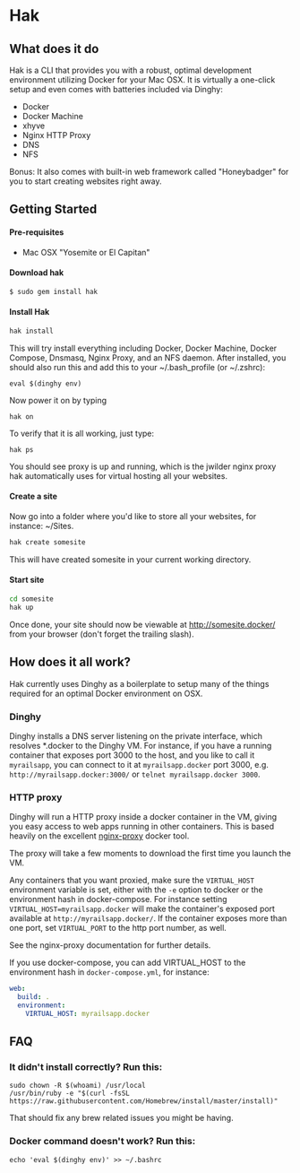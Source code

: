 # Hak

## What does it do

Hak is a CLI that provides you with a robust, optimal development environment utilizing Docker for your Mac OSX.
It is virtually a one-click setup and even comes with batteries included via Dinghy:
- Docker 
- Docker Machine
- xhyve
- Nginx HTTP Proxy
- DNS
- NFS

Bonus: It also comes with built-in web framework called "Honeybadger" for you to start creating websites right away.

## Getting Started

#### Pre-requisites

* Mac OSX "Yosemite or El Capitan"

#### Download hak

```sh
$ sudo gem install hak
```

#### Install Hak

```sh
hak install
```

This will try install everything including Docker, Docker Machine, Docker Compose, Dnsmasq, Nginx Proxy, and an NFS daemon.
After installed, you should also run this and add this to your ~/.bash_profile (or ~/.zshrc):

```
eval $(dinghy env)
```

Now power it on by typing

```
hak on
```

To verify that it is all working, just type:

```
hak ps
```

You should see proxy is up and running, which is the jwilder nginx proxy hak automatically uses for virtual hosting all your websites.

#### Create a site

Now go into a folder where you'd like to store all your websites, for instance: ~/Sites.

```sh
hak create somesite
```

This will have created somesite in your current working directory.

#### Start site

```sh
cd somesite
hak up
```

Once done, your site should now be viewable at http://somesite.docker/ from your browser (don't forget the trailing slash).

## How does it all work?

Hak currently uses Dinghy as a boilerplate to setup many of the things required for an optimal Docker environment on OSX.

### Dinghy
Dinghy installs a DNS server listening on the private interface, which
resolves \*.docker to the Dinghy VM. For instance, if you have a running
container that exposes port 3000 to the host, and you like to call it
`myrailsapp`, you can connect to it at `myrailsapp.docker` port 3000, e.g.
`http://myrailsapp.docker:3000/` or `telnet myrailsapp.docker 3000`.

### HTTP proxy

Dinghy will run a HTTP proxy inside a docker container in the VM, giving you
easy access to web apps running in other containers. This is based heavily on
the excellent [nginx-proxy](https://github.com/jwilder/nginx-proxy) docker tool.

The proxy will take a few moments to download the first time you launch the VM.

Any containers that you want proxied, make sure the `VIRTUAL_HOST`
environment variable is set, either with the `-e` option to docker or
the environment hash in docker-compose. For instance setting
`VIRTUAL_HOST=myrailsapp.docker` will make the container's exposed port
available at `http://myrailsapp.docker/`. If the container exposes more
than one port, set `VIRTUAL_PORT` to the http port number, as well.

See the nginx-proxy documentation for further details.

If you use docker-compose, you can add VIRTUAL_HOST to the environment hash in
`docker-compose.yml`, for instance:

```yaml
web:
  build: .
  environment:
    VIRTUAL_HOST: myrailsapp.docker
```

## FAQ

### It didn't install correctly? Run this:

```
sudo chown -R $(whoami) /usr/local
/usr/bin/ruby -e "$(curl -fsSL https://raw.githubusercontent.com/Homebrew/install/master/install)"
```

That should fix any brew related issues you might be having.

### Docker command doesn't work? Run this:

```
echo 'eval $(dinghy env)' >> ~/.bashrc
```
